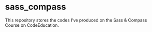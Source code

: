 # sass_compass
This repository stores the codes I've produced on the Sass &amp; Compass Course on CodeEducation.

